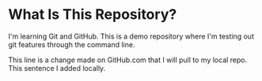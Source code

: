 # What Is This Repository?
I'm learning Git and GitHub. This is a demo repository where I'm testing out git features through the command line.

This line is a change made on GitHub.com that I will pull to my local repo. This sentence I added locally.
